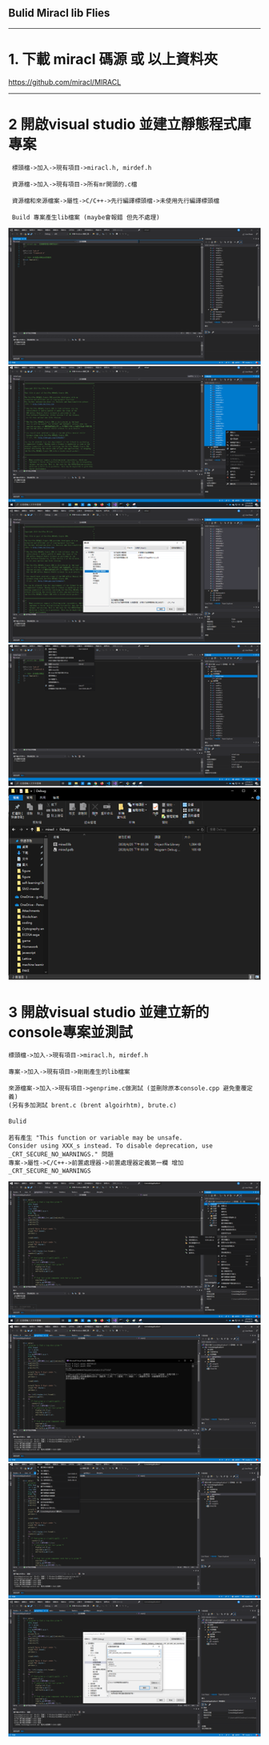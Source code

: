 ## Bulid Miracl lib Flies
---
# 1. 下載 miracl 碼源 或 以上資料夾

https://github.com/miracl/MIRACL

---

# 2 開啟visual studio 並建立靜態程式庫專案
     標頭檔->加入->現有項目->miracl.h, mirdef.h

     資源檔->加入->現有項目->所有mr開頭的.c檔

     資源檔和來源檔案->屬性->C/C++->先行編譯標頭檔->未使用先行編譯標頭檔

     Build 專案產生lib檔案 (maybe會報錯 但先不處理)

![](figure/1.png)
![](figure/2.png)
![](figure/3.png)
![](figure/4.png)
![](figure/5.png)
     
     
# 3 開啟visual studio 並建立新的console專案並測試
    標頭檔->加入->現有項目->miracl.h, mirdef.h
    
    專案->加入->現有項目->剛剛產生的lib檔案
    
    來源檔案->加入->現有項目->genprime.c做測試 (並刪除原本console.cpp 避免重覆定義)
    (另有多加測試 brent.c (brent algoirhtm), brute.c)

    Bulid 

    若有產生 "This function or variable may be unsafe. 
    Consider using XXX_s instead. To disable deprecation, use _CRT_SECURE_NO_WARNINGS." 問題
    專案->屬性->C/C++->前置處理器->前置處理器定義第一欄 增加 _CRT_SECURE_NO_WARNINGS


![](figure/6.png)
![](figure/7.png)
![](figure/8.png)
![](figure/9.png)

